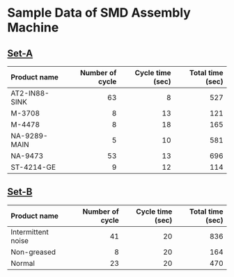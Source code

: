 Sample Data of SMD Assembly Machine
=====

[Set-A](https://github.com/YeongHyeon/FARED_for_Anomaly_Detection/tree/master/sample_data/Set-A)  
-----
|Product name|Number of cycle|Cycle time (sec)|Total time (sec)|
|:---|---:|---:|---:|
|AT2-IN88-SINK|63|8|527|
|M-3708|8|13|121|
|M-4478|8|18|165|
|NA-9289-MAIN|5|10|581|
|NA-9473|53|13|696|
|ST-4214-GE|9|12|114|  

[Set-B](https://github.com/YeongHyeon/FARED_for_Anomaly_Detection/tree/master/sample_data/Set-B)  
-----
|Product name|Number of cycle|Cycle time (sec)|Total time (sec)|
|:---|---:|---:|---:|
|Intermittent noise|41|20|836|
|Non-greased|8|20|164|
|Normal|23|20|470|  
